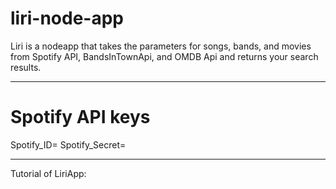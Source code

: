 # liri-node-app
Liri is a nodeapp that takes the parameters for songs, bands, and movies from Spotify API, BandsInTownApi, and OMDB Api and returns your search results.

----------------------------------

# Spotify API keys
Spotify_ID=<replace your Spotify ID here>
Spotify_Secret=<replace with your Spotify Secret>

-----------------------------------

Tutorial of LiriApp:
